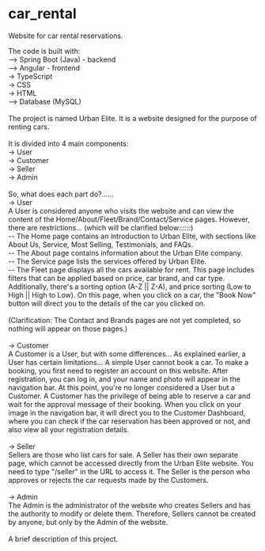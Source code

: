 # car_rental
Website for car rental reservations.

The code is built with: <br>
--> Spring Boot (Java) - backend <br>
--> Angular - frontend <br>
   -> TypeScript <br>
   -> CSS <br>
   -> HTML <br>
--> Database (MySQL)<br>
<br>
The project is named Urban Elite. It is a website designed for the purpose of renting cars.<br>
<br>
It is divided into 4 main components: <br>
-> User <br>
-> Customer <br>
-> Seller <br>
-> Admin<br>
<br>
So, what does each part do?......<br>
-> User <br>
A User is considered anyone who visits the website and can view the content of the Home/About/Fleet/Brand/Contact/Service pages. However, there are restrictions... (which will be clarified below::::::) <br>
-- The Home page contains an introduction to Urban Elite, with sections like About Us, Service, Most Selling, Testimonials, and FAQs. <br>
-- The About page contains information about the Urban Elite company. <br>
-- The Service page lists the services offered by Urban Elite. <br>
-- The Fleet page displays all the cars available for rent. This page includes filters that can be applied based on price, car brand, and car type. Additionally, there's a sorting option (A-Z || Z-A), and price sorting (Low to High || High to Low). On this page, when you click on a car, the "Book Now" button will direct you to the details of the car you clicked on.<br>
<br>
(Clarification: The Contact and Brands pages are not yet completed, so nothing will appear on those pages.)<br>
<br>
-> Customer<br> 
A Customer is a User, but with some differences... As explained earlier, a User has certain limitations... A simple User cannot book a car. To make a booking, you first need to register an account on this website. After registration, you can log in, and your name and photo will appear in the navigation bar. At this point, you're no longer considered a User but a Customer. A Customer has the privilege of being able to reserve a car and wait for the approval message of their booking. When you click on your image in the navigation bar, it will direct you to the Customer Dashboard, where you can check if the car reservation has been approved or not, and also view all your registration details.<br>
<br>
-> Seller<br> 
Sellers are those who list cars for sale. A Seller has their own separate page, which cannot be accessed directly from the Urban Elite website. You need to type "/seller" in the URL to access it. The Seller is the person who approves or rejects the car requests made by the Customers.<br>
<br>
-> Admin<br> 
The Admin is the administrator of the website who creates Sellers and has the authority to modify or delete them. Therefore, Sellers cannot be created by anyone, but only by the Admin of the website.<br>
<br>
A brief description of this project.<br>
<br>
